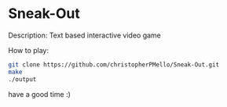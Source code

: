 # Sneak-Out
Description: Text based interactive video game

How to play:
```sh
git clone https://github.com/christopherPMello/Sneak-Out.git 
make
./output
```

have a good time :)
